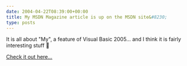 ```yaml
---
date: 2004-04-22T08:39:00+00:00
title: My MSDN Magazine article is up on the MSDN site&#8230;
type: posts
---
```

It is all about "My", a feature of Visual Basic 2005... and I think it is fairly interesting stuff 🙂

[Check it out here...](http://msdn.microsoft.com/msdnmag/issues/04/05/VisualBasic2005/default.aspx)

